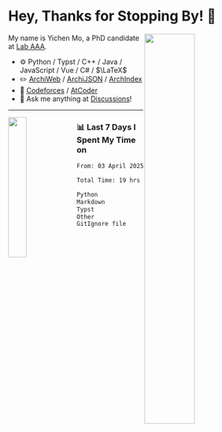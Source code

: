# Hey, Thanks for Stopping By! 🦭

<picture>
    <source media="(prefers-color-scheme: dark)" srcset="https://github-readme-stats.vercel.app/api?username=amomorning&show_icons=true&theme=noctis_minimus&hide=issues">
    <img align="right" width="45%" src="https://github-readme-stats.vercel.app/api?username=amomorning&show_icons=true&theme=graywhite&hide=issues">
</picture>


My name is Yichen Mo, a PhD candidate at [Lab AAA](https://archialgo.com).

-   :gear: Python / Typst / C++ / Java / JavaScript / Vue / C# / $\LaTeX$ 
-   :pencil2: [ArchiWeb](https://web.archialgo.com) / [ArchiJSON](https://www.food4rhino.com/en/app/archijson) / [ArchIndex](https://index.archialgo.com/) 
-   :abacus: [Codeforces](https://codeforces.com/profile/LaPluma) / [AtCoder](https://atcoder.jp/users/amomorning)
-   :thought_balloon: Ask me anything at [Discussions](https://github.com/amomorning/amomorning/discussions/new)!


---

<picture>
    <source media="(prefers-color-scheme: dark)" srcset="https://github-readme-stats.vercel.app/api/top-langs/?username=amomorning&hide=Mathematica&theme=noctis_minimus">
    <img align="left" width="27%" src="https://github-readme-stats.vercel.app/api/top-langs/?username=amomorning&hide=Mathematica&theme=graywhite">
</picture>

  
### 📊 Last 7 Days I Spent My Time on

<!--START_SECTION:waka-->

```txt
From: 03 April 2025 - To: 10 April 2025

Total Time: 19 hrs 28 mins

Python             7 hrs 31 mins   █████████▓░░░░░░░░░░░░░░░   38.63 %
Markdown           5 hrs 48 mins   ███████▒░░░░░░░░░░░░░░░░░   29.79 %
Typst              4 hrs 8 mins    █████▒░░░░░░░░░░░░░░░░░░░   21.23 %
Other              1 hr 24 mins    █▓░░░░░░░░░░░░░░░░░░░░░░░   07.25 %
GitIgnore file     15 mins         ▒░░░░░░░░░░░░░░░░░░░░░░░░   01.36 %
```

<!--END_SECTION:waka-->　　
